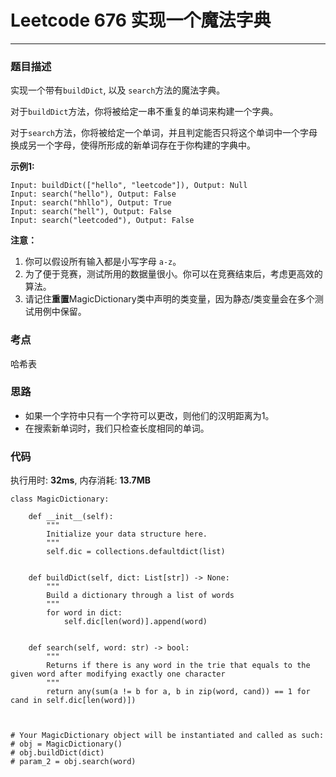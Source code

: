 # Leetcode 676 实现一个魔法字典
***
### 题目描述

实现一个带有`buildDict`, 以及 `search`方法的魔法字典。

对于`buildDict`方法，你将被给定一串不重复的单词来构建一个字典。

对于`search`方法，你将被给定一个单词，并且判定能否只将这个单词中一个字母换成另一个字母，使得所形成的新单词存在于你构建的字典中。


**示例1:**

    Input: buildDict(["hello", "leetcode"]), Output: Null
	Input: search("hello"), Output: False
	Input: search("hhllo"), Output: True
	Input: search("hell"), Output: False
	Input: search("leetcoded"), Output: False

	
**注意：**

1. 你可以假设所有输入都是小写字母 `a-z`。
2. 为了便于竞赛，测试所用的数据量很小。你可以在竞赛结束后，考虑更高效的算法。
3. 请记住**重置**MagicDictionary类中声明的类变量，因为静态/类变量会在多个测试用例中保留。

### 考点

哈希表

### 思路

* 如果一个字符中只有一个字符可以更改，则他们的汉明距离为1。
* 在搜索新单词时，我们只检查长度相同的单词。


### 代码
执行用时: **32ms**, 内存消耗: **13.7MB**

```
class MagicDictionary:

    def __init__(self):
        """
        Initialize your data structure here.
        """
        self.dic = collections.defaultdict(list)
        

    def buildDict(self, dict: List[str]) -> None:
        """
        Build a dictionary through a list of words
        """
        for word in dict:
            self.dic[len(word)].append(word)
        

    def search(self, word: str) -> bool:
        """
        Returns if there is any word in the trie that equals to the given word after modifying exactly one character
        """
        return any(sum(a != b for a, b in zip(word, cand)) == 1 for cand in self.dic[len(word)])
        


# Your MagicDictionary object will be instantiated and called as such:
# obj = MagicDictionary()
# obj.buildDict(dict)
# param_2 = obj.search(word)
```
